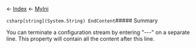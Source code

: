 ← [Index](Api-Index) ← [MyIni](VRage.Game.ModAPI.Ingame.Utilities.MyIni)

```csharp[string](System.String) EndContent```##### Summary

You can terminate a configuration stream by entering "---" on a separate line. This property will contain all the content after this line.

